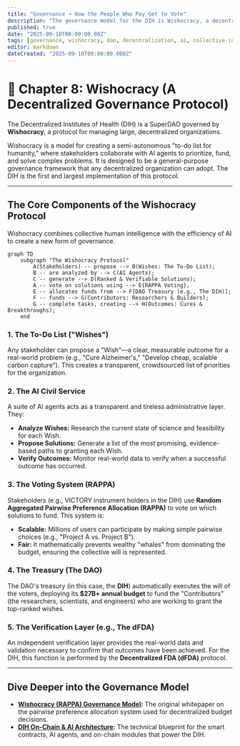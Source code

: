 ```yaml
---
title: "Governance → How the People Who Pay Get to Vote"
description: "The governance model for the DIH is Wishocracy, a decentralized protocol for creating a global, semi-autonomous 'to-do list for humanity' governed by its stakeholders."
published: true
date: "2025-09-10T00:00:00.00Z"
tags: [governance, wishocracy, dao, decentralization, ai, collective-intelligence, protocol]
editor: markdown
dateCreated: "2025-09-10T00:00:00.000Z"
---
```


# 📖 Chapter 8: Wishocracy (A Decentralized Governance Protocol)

The Decentralized Institutes of Health (DIH) is a SuperDAO governed by **Wishocracy**, a protocol for managing large, decentralized organizations.

Wishocracy is a model for creating a semi-autonomous "to-do list for humanity," where stakeholders collaborate with AI agents to prioritize, fund, and solve complex problems. It is designed to be a general-purpose governance framework that any decentralized organization can adopt. The DIH is the first and largest implementation of this protocol.

---

## The Core Components of the Wishocracy Protocol

Wishocracy combines collective human intelligence with the efficiency of AI to create a new form of governance.

```mermaid
graph TD
    subgraph "The Wishocracy Protocol"
        A(Stakeholders) -- propose --> B(Wishes: The To-Do List);
        B -- are analyzed by --> C(AI Agents);
        C -- generate --> D(Ranked & Verifiable Solutions);
        A -- vote on solutions using --> E{RAPPA Voting};
        E -- allocates funds from --> F[DAO Treasury (e.g., The DIH)];
        F -- funds --> G(Contributors: Researchers & Builders);
        G -- complete tasks, creating --> H(Outcomes: Cures & Breakthroughs);
    end
```

### 1. The To-Do List ("Wishes")

Any stakeholder can propose a "Wish"—a clear, measurable outcome for a real-world problem (e.g., "Cure Alzheimer's," "Develop cheap, scalable carbon capture"). This creates a transparent, crowdsourced list of priorities for the organization.

### 2. The AI Civil Service

A suite of AI agents acts as a transparent and tireless administrative layer. They:

- **Analyze Wishes:** Research the current state of science and feasibility for each Wish.
- **Propose Solutions:** Generate a list of the most promising, evidence-based paths to granting each Wish.
- **Verify Outcomes:** Monitor real-world data to verify when a successful outcome has occurred.

### 3. The Voting System (RAPPA)

Stakeholders (e.g., VICTORY instrument holders in the DIH) use **Random Aggregated Pairwise Preference Allocation (RAPPA)** to vote on which solutions to fund. This system is:

- **Scalable:** Millions of users can participate by making simple pairwise choices (e.g., "Project A vs. Project B").
- **Fair:** It mathematically prevents wealthy "whales" from dominating the budget, ensuring the collective will is represented.

### 4. The Treasury (The DAO)

The DAO's treasury (in this case, the **DIH**) automatically executes the will of the voters, deploying its **$27B+ annual budget** to fund the "Contributors" (the researchers, scientists, and engineers) who are working to grant the top-ranked wishes.

### 5. The Verification Layer (e.g., The dFDA)

An independent verification layer provides the real-world data and validation necessary to confirm that outcomes have been achieved. For the DIH, this function is performed by the **Decentralized FDA (dFDA)** protocol.

---

## Dive Deeper into the Governance Model

- **[Wishocracy (RAPPA) Governance Model](./governance/wishocracy.md):** The original whitepaper on the pairwise preference allocation system used for decentralized budget decisions.
- **[DIH On-Chain & AI Architecture](./governance/dih-onchain-architecture.md):** The technical blueprint for the smart contracts, AI agents, and on-chain modules that power the DIH.
